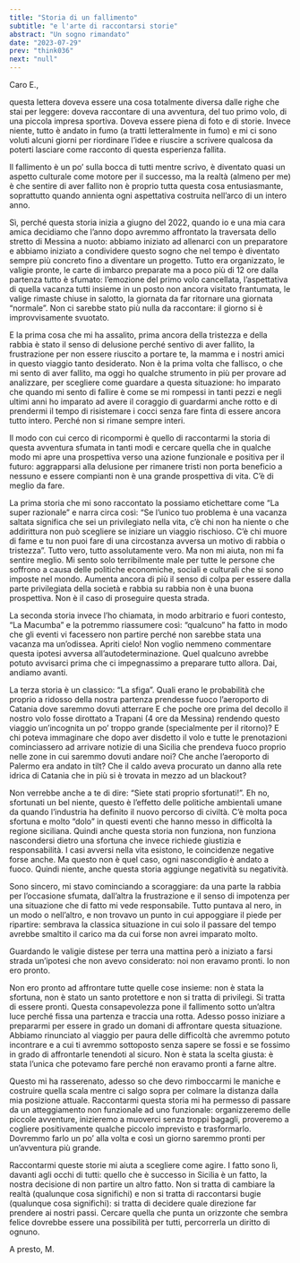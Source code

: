 ```yaml
---
title: "Storia di un fallimento"
subtitle: "e l'arte di raccontarsi storie"
abstract: "Un sogno rimandato"
date: "2023-07-29"
prev: "think036"
next: "null"
---
```


Caro E.,

questa lettera doveva essere una cosa totalmente diversa dalle righe che stai per leggere: doveva raccontare di una avventura, del tuo primo volo, di una piccola impresa sportiva. Doveva essere piena di foto e di storie. Invece niente, tutto è andato in fumo (a tratti letteralmente in fumo) e mi ci sono voluti alcuni giorni per riordinare l’idee e riuscire a scrivere qualcosa da poterti lasciare come racconto di questa esperienza fallita.

Il fallimento è un po’ sulla bocca di tutti mentre scrivo, è diventato quasi un aspetto culturale come motore per il successo, ma la realtà (almeno per me) è che sentire di aver fallito non è proprio tutta questa cosa entusiasmante, soprattutto quando annienta ogni aspettativa costruita nell’arco di un intero anno.

Sì, perché questa storia inizia a giugno del 2022, quando io e una mia cara amica decidiamo che l’anno dopo avremmo affrontato la traversata dello stretto di Messina a nuoto: abbiamo iniziato ad allenarci con un preparatore e abbiamo iniziato a condividere questo sogno che nel tempo è diventato sempre più concreto fino a diventare un progetto. Tutto era organizzato, le valigie pronte, le carte di imbarco preparate ma a poco più di 12 ore dalla partenza tutto è sfumato: l’emozione del primo volo cancellata, l’aspettativa di quella vacanza tutti insieme in un posto non ancora visitato frantumata, le valige rimaste chiuse in salotto, la giornata da far ritornare una giornata “normale”. Non ci sarebbe stato più nulla da raccontare: il giorno si è improvvisamente svuotato.

E la prima cosa che mi ha assalito, prima ancora della tristezza e della rabbia è stato il senso di delusione perché sentivo di aver fallito, la frustrazione per non essere riuscito a portare te, la mamma e i nostri amici in questo viaggio tanto desiderato. Non è la prima volta che fallisco, o che mi sento di aver fallito, ma oggi ho qualche strumento in più per provare ad analizzare, per scegliere come guardare a questa situazione: ho imparato che quando mi sento di fallire è come se mi rompessi in tanti pezzi e negli ultimi anni ho imparato ad avere il coraggio di guardarmi anche rotto e di prendermi il tempo di risistemare i cocci senza fare finta di essere ancora tutto intero. Perché non si rimane sempre interi.

Il modo con cui cerco di ricompormi è quello di raccontarmi la storia di questa avventura sfumata in tanti modi e cercare quella che in qualche modo mi apre una prospettiva verso una azione funzionale e positiva per il futuro: aggrapparsi alla delusione per rimanere tristi non porta beneficio a nessuno e essere compianti non è una grande prospettiva di vita. C’è di meglio da fare.

La prima storia che mi sono raccontato la possiamo etichettare come “La super razionale” e narra circa così: “Se l’unico tuo problema è una vacanza saltata significa che sei un privilegiato nella vita, c’è chi non ha niente o che addirittura non può scegliere se iniziare un viaggio rischioso. C’è chi muore di fame e tu non puoi fare di una circostanza avversa un motivo di rabbia o tristezza”. Tutto vero, tutto assolutamente vero. Ma non mi aiuta, non mi fa sentire meglio. Mi sento solo terribilmente male per tutte le persone che soffrono a causa delle politiche economiche, sociali e culturali che si sono imposte nel mondo. Aumenta ancora di più il senso di colpa per essere dalla parte privilegiata della società e rabbia su rabbia non è una buona prospettiva. Non è il caso di proseguire questa strada.

La seconda storia invece l’ho chiamata, in modo arbitrario e fuori contesto, “La Macumba” e la potremmo riassumere così: “qualcuno” ha fatto in modo che gli eventi vi facessero non partire perché non sarebbe stata una vacanza ma un’odissea. Apriti cielo! Non voglio nemmeno commentare questa ipotesi avversa all’autodeterminazione. Quel qualcuno avrebbe potuto avvisarci prima che ci impegnassimo a preparare tutto allora. Dai, andiamo avanti.

La terza storia è un classico: “La sfiga”. Quali erano le probabilità che proprio a ridosso della nostra partenza prendesse fuoco l’aeroporto di Catania dove saremmo dovuti atterrare E che poche ore prima del decollo il nostro volo fosse dirottato a Trapani (4 ore da Messina) rendendo questo viaggio un’incognita un po’ troppo grande (specialmente per il ritorno)? E chi poteva immaginare che dopo aver disdetto il volo e tutte le prenotazioni cominciassero ad arrivare notizie di una Sicilia che prendeva fuoco proprio nelle zone in cui saremmo dovuti andare noi? Che anche l’aeroporto di Palermo era andato in tilt? Che il caldo aveva procurato un danno alla rete idrica di Catania che in più si è trovata in mezzo ad un blackout?

Non verrebbe anche a te di dire: “Siete stati proprio sfortunati!”. Eh no, sfortunati un bel niente, questo è l’effetto delle politiche ambientali umane da quando l’industria ha definito il nuovo percorso di civiltà. C’è molta poca sfortuna e molto “dolo” in questi eventi che hanno messo in difficoltà la regione siciliana. Quindi anche questa storia non funziona, non funziona nascondersi dietro una sfortuna che invece richiede giustizia e responsabilità. I casi avversi nella vita esistono, le coincidenze negative forse anche. Ma questo non è quel caso, ogni nascondiglio è andato a fuoco. Quindi niente, anche questa storia aggiunge negatività su negatività.

Sono sincero, mi stavo cominciando a scoraggiare: da una parte la rabbia per l’occasione sfumata, dall’altra la frustrazione e il senso di impotenza per una situazione che di fatto mi vede responsabile. Tutto puntava al nero, in un modo o nell’altro, e non trovavo un punto in cui appoggiare il piede per ripartire: sembrava la classica situazione in cui solo il passare del tempo avrebbe smaltito il carico ma da cui forse non avrei imparato molto. 

Guardando le valigie distese per terra una mattina però a iniziato a farsi strada un’ipotesi che non avevo considerato: noi non eravamo pronti. Io non ero pronto.

Non ero pronto ad affrontare tutte quelle cose insieme: non è stata la sfortuna, non è stato un santo protettore e non si tratta di privilegi. Si tratta di essere pronti. Questa consapevolezza pone il fallimento sotto un’altra luce perché fissa una partenza e traccia una rotta. Adesso posso iniziare a prepararmi per essere in grado un domani di affrontare questa situazione. Abbiamo rinunciato al viaggio per paura delle difficoltà che avremmo potuto incontrare e a cui ti avremmo sottoposto senza sapere se fossi e se fossimo in grado di affrontarle tenendoti al sicuro. Non è stata la scelta giusta: è stata l’unica che potevamo fare perché non eravamo pronti a farne altre.

Questo mi ha rasserenato, adesso so che devo rimboccarmi le maniche e costruire quella scala mentre ci salgo sopra per colmare la distanza dalla mia posizione attuale. Raccontarmi questa storia mi ha permesso di passare da un atteggiamento non funzionale ad uno funzionale: organizzeremo delle piccole avventure, inizieremo a muoverci senza troppi bagagli, proveremo a cogliere positivamente qualche piccolo imprevisto e trasformarlo. Dovremmo farlo un po’ alla volta e così un giorno saremmo pronti per un’avventura più grande.

Raccontarmi queste storie mi aiuta a scegliere come agire. I fatto sono lì, davanti agli occhi di tutti: quello che è successo in Sicilia è un fatto, la nostra decisione di non partire un altro fatto. Non si tratta di cambiare la realtà (qualunque cosa significhi) e non si tratta di raccontarsi bugie (qualunque cosa significhi): si tratta di decidere quale direzione far prendere ai nostri passi. Cercare quella che punta un orizzonte che sembra felice dovrebbe essere una possibilità per tutti, percorrerla un diritto di ognuno.

A presto,
M.